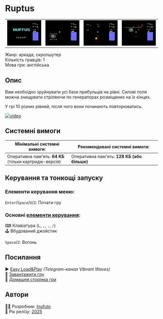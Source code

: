# Ruptus

| | | | |
| --- | --- | --- | --- |
|![screen1](screenshots/scrn_ruptus_01.png)|![screen2](screenshots/scrn_ruptus_02.png)|![screen3](screenshots/scrn_ruptus_03.png)|![screen4](screenshots/scrn_ruptus_04.png)|

Жанр: аркада, скролшутер  
Кількість гравців: 1  
Мова гри: англійська  


## Опис

Вам необхідно зруйнувати усі бази прибульців на рівні. Силові поля можна знищувати стріляючи по генераторах розміщених на їх кінцях.

У грі 10 різних рівней, після чого вони починають повторюватись.

[![video](https://img.youtube.com/vi/qwGVlxidtR4/0.jpg)](https://www.youtube.com/watch?v=qwGVlxidtR4)

## Системні вимоги

|Мінімальні системні вимоги:|Рекомендовані системні вимоги:|
|---------------------------|------------------------------|
|Оперативна пам'ять: **64 КБ**<br>(тільки картридж-версія)|Оперативна пам'ять: **128 КБ (або більше)**|  

## Керування та тонкощі запуску
### Елементи керування меню:

`Enter`/`Space`/`X`/`Z`: Почати гру  

### Основні [елементи керування](../controllers.md):
⌨ Клавіатура (`L`, `,`, `.`, `/`)  
🕹 Вбудований джойстик  

`Space`/`Z`: Вогонь  


## Посилання

▶ [Easy Load&Play](https://t.me/EP128k_Load_n_Play/841) *(Telegram-канал Vibrant Waves)*  
💾 [Завантажити гру]()  
🏡 [Домашня сторінка гри](http://inufuto.web.fc2.com/8bit/ruptus/#ep64)

## Автори
👨‍💻 Розробник: [Inufuto](../../community/inufuto.md)  
📅 Рік релізу: [2025](../release_years/2025.md)  